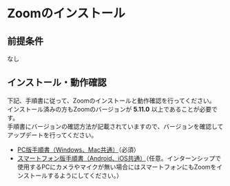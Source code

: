 # Zoomのインストール

## 前提条件
なし

## インストール・動作確認

下記、手順書に従って、Zoomのインストールと動作確認を行ってください。  
インストール済みの方もZoomのバージョンが __5.11.0__ 以上であることが必要です。  
手順書にバージョンの確認方法が記載されていますので、バージョンを確認してアップデートを行ってください。

- [PC版手順書（Windows、Mac共通）](ZoomPC.pdf)（必須）
- [スマートフォン版手順書（Android、iOS共通）](ZoomSmartphone.pdf)（任意。インターンシップで使用するPCにカメラやマイクが無い場合にはスマートフォンにもZoomをインストールするようにしてください。）
